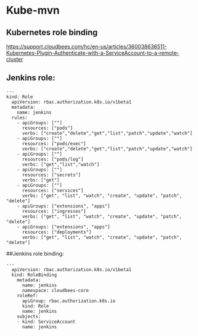 # Kube-mvn

## Kubernetes role binding
https://support.cloudbees.com/hc/en-us/articles/360038636511-Kubernetes-Plugin-Authenticate-with-a-ServiceAccount-to-a-remote-cluster

## Jenkins role:

    ---
    kind: Role
      apiVersion: rbac.authorization.k8s.io/v1beta1
      metadata:
        name: jenkins
      rules:
        - apiGroups: [""]
          resources: ["pods"]
          verbs: ["create","delete","get","list","patch","update","watch"]
        - apiGroups: [""]
          resources: ["pods/exec"]
          verbs: ["create","delete","get","list","patch","update","watch"]
        - apiGroups: [""]
          resources: ["pods/log"]
          verbs: ["get","list","watch"]
        - apiGroups: [""]
          resources: ["secrets"]
          verbs: ["get"]
        - apiGroups: [""]
          resources: ["services"]
          verbs: ["get", "list", "watch", "create", "update", "patch", "delete"]
        - apiGroups: ["extensions", "apps"]
          resources: ["ingresses"]
          verbs: ["get", "list", "watch", "create", "update", "patch", "delete"]
        - apiGroups: ["extensions", "apps"]
          resources: ["deployments"]
          verbs: ["get", "list", "watch", "create", "update", "patch", "delete"]

##Jenkins role binding:

    ---
      apiVersion: rbac.authorization.k8s.io/v1beta1
      kind: RoleBinding
        metadata:
          name: jenkins
          namespace: cloudbees-core
        roleRef:
          apiGroup: rbac.authorization.k8s.io
          kind: Role
          name: jenkins
        subjects:
        - kind: ServiceAccount
          name: jenkins